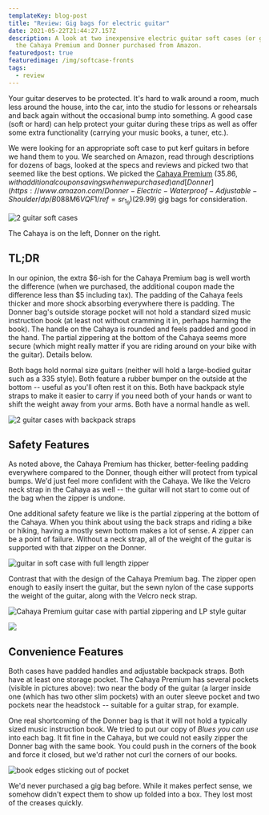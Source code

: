 ```yaml
---
templateKey: blog-post
title: "Review: Gig bags for electric guitar"
date: 2021-05-22T21:44:27.157Z
description: A look at two inexpensive electric guitar soft cases (or gig bags),
  the Cahaya Premium and Donner purchased from Amazon.
featuredpost: true
featuredimage: /img/softcase-fronts
tags:
  - review
---
```

Your guitar deserves to be protected. It's hard to walk around a room, much less around the house, into the car, into the studio for lessons or rehearsals and back again without the occasional bump into something. A good case (soft or hard) can help protect your guitar during these trips as well as offer some extra functionality (carrying your music books, a tuner, etc.). 

We were looking for an appropriate soft case to put kerf guitars in before we hand them to you. We searched on Amazon, read through descriptions for dozens of bags, looked at the specs and reviews and picked two that seemed like the best options. We picked the [Cahaya Premium](https://www.amazon.com/CAHAYA-Electric-Premium-0-5inch-Reflective/dp/B085ZYV5G6/ref=sr_1_6) ($35.86, with additional coupon savings when we purchased) and [Donner](https://www.amazon.com/Donner-Electric-Waterproof-Adjustable-Shoulder/dp/B088M6VQF1/ref=sr_1_9) ($29.99) gig bags for consideration.

![2 guitar soft cases](/img/softcase-fronts)

The Cahaya is on the left, Donner on the right.

## TL;DR

In our opinion, the extra $6-ish for the Cahaya Premium bag is well worth the difference (when we purchased, the additional coupon made the difference less than $5 including tax). The padding of the Cahaya feels thicker and more shock absorbing everywhere there is padding. The Donner bag's outside storage pocket will not hold a standard sized music instruction book (at least not without cramming it in, perhaps harming the book). The handle on the Cahaya is rounded and feels padded and good in the hand. The partial zippering at the bottom of the Cahaya seems more secure (which might really matter if you are riding around on your bike with the guitar). Details below.

Both bags hold normal size guitars (neither will hold a large-bodied guitar such as a 335 style). Both feature a rubber bumper on the outside at the bottom -- useful as you'll often rest it on this. Both have backpack style straps to make it easier to carry if you need both of your hands or want to shift the weight away from your arms. Both have a normal handle as well. 

![2 guitar cases with backpack straps](/img/softcase-backs)

## Safety Features

As noted above, the Cahaya Premium has thicker, better-feeling padding everywhere compared to the Donner, though either will protect from typical bumps. We'd just feel more confident with the Cahaya. We like the Velcro neck strap in the Cahaya as well -- the guitar will not start to come out of the bag when the zipper is undone.

One additional safety feature we like is the partial zippering at the bottom of the Cahaya. When you think about using the back straps and riding a bike or hiking, having a mostly sewn bottom makes a lot of sense. A zipper can be a point of failure. Without a neck strap, all of the weight of the guitar is supported with that zipper on the Donner.

![guitar in soft case with full length zipper](/img/softcase-fit-donner.png "Donner gig bag with LP style guitar and full length zipper")

Contrast that with the design of the Cahaya Premium bag. The zipper open enough to easily insert the guitar, but the sewn nylon of the case supports the weight of the guitar, along with the Velcro neck strap.

![](/img/softcase-fit-cahaya "Cahaya Premium guitar case with partial zippering and LP style guitar")

![](/img/softcase-cahaya-neck-strap)

## Convenience Features

Both cases have padded handles and adjustable backpack straps. Both have at least one storage pocket. The Cahaya Premium has several pockets (visible in pictures above): two near the body of the guitar (a larger inside one (which has two other slim pockets) with an outer sleeve pocket and two pockets near the headstock -- suitable for a guitar strap, for example.

One real shortcoming of the Donner bag is that it will not hold a typically sized music instruction book. We tried to put our copy of *Blues you can use* into each bag. It fit fine in the Cahaya, but we could not easily zipper the Donner bag with the same book. You could push in the corners of the book and force it closed, but we'd rather not curl the corners of our books.

![book edges sticking out of pocket](/img/softcase-donner-nofit-book)

We'd never purchased a gig bag before. While it makes perfect sense, we somehow didn't expect them to show up folded into a box. They lost most of the creases quickly.